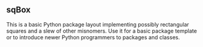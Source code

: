 ## sqBox
This is a basic Python package layout implementing possibly rectangular squares and a slew of other misnomers.
Use it for a basic package template or to introduce newer Python programmers to packages and classes. 